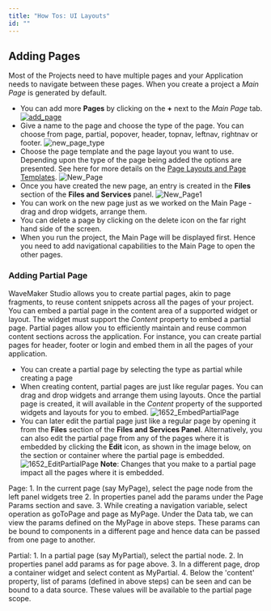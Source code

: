 ```yaml
---
title: "How Tos: UI Layouts"
id: ""
---
```


## Adding Pages

Most of the Projects need to have multiple pages and your Application needs to navigate between these pages. When you create a project a _Main Page_ is generated by default.

- You can add more **Pages** by clicking on the **+** next to the _Main Page_ tab. [![add_page](/learn/assets/add_page.png)](/learn/assets/add_page.png)
- Give a name to the page and choose the type of the page. You can choose from page, partial, popover, header, topnav, leftnav, rightnav or footer. ![new_page_type](/learn/assets/new_page_type.png)
- Choose the page template and the page layout you want to use. Depending upon the type of the page being added the options are presented. See here for more details on the [Page Layouts and Page Templates](/learn/layouts_templates/). ![New_Page](/learn/assets/New_Page.png)
- Once you have created the new page, an entry is created in the **Files** section of the **Files and Services** panel. ![New_Page1](/learn/assets/New_Page1.png)
- You can work on the new page just as we worked on the Main Page - drag and drop widgets, arrange them.
- You can delete a page by clicking on the delete icon on the far right hand side of the screen.
- When you run the project, the Main Page will be displayed first. Hence you need to add navigational capabilities to the Main Page to open the other pages.

### Adding Partial Page

WaveMaker Studio allows you to create partial pages, akin to page fragments, to reuse content snippets across all the pages of your project. You can embed a partial page in the content area of a supported widget or layout. The widget must support the _Content_ property to embed a partial page. Partial pages allow you to efficiently maintain and reuse common content sections across the application. For instance, you can create partial pages for header, footer or login and embed them in all the pages of your application.

- You can create a partial page by selecting the type as partial while creating a page
- When creating content, partial pages are just like regular pages. You can drag and drop widgets and arrange them using layouts. Once the partial page is created, it will available in the _Content_ property of the supported widgets and layouts for you to embed. ![1652_EmbedPartialPage](/learn/assets/1652_EmbedPartialPage.png)
- You can later edit the partial page just like a regular page by opening it from the **Files** section of the **Files and Services Panel**. Alternatively, you can also edit the partial page from any of the pages where it is embedded by clicking the **Edit** icon, as shown in the image below, on the section or container where the partial page is embedded. ![1652_EditPartialPage](/learn/assets/1652_EditPartialPage.png) **Note**: Changes that you make to a partial page impact all the pages where it is embedded.

Page: 1. In the current page (say MyPage), select the page node from the left panel widgets tree 2. In properties panel add the params under the Page Params section and save. 3. While creating a navigation variable, select operation as goToPage and page as MyPage. Under the Data tab, we can view the params defined on the MyPage in above steps. These params can be bound to components in a different page and hence data can be passed from one page to another.

Partial: 1. In a partial page (say MyPartial), select the partial node. 2. In properties panel add params as for page above. 3. In a different page, drop a container widget and select content as MyPartial. 4. Below the 'content' property, list of params (defined in above steps) can be seen and can be bound to a data source. These values will be available to the partial page scope.
